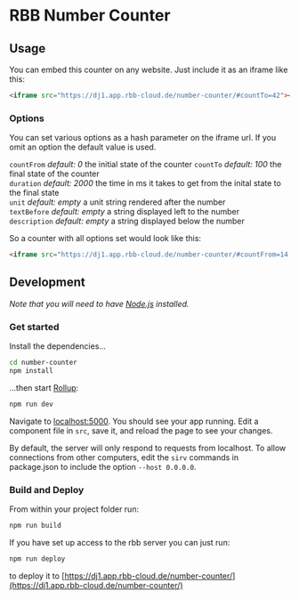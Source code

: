# RBB Number Counter

## Usage

You can embed this counter on any website. Just include it as an iframe like this:

```html
<iframe src="https://dj1.app.rbb-cloud.de/number-counter/#countTo=42"></iframe>
```

### Options

You can set various options as a hash parameter on the iframe url.
If you omit an option the default value is used.

`countFrom` *default: 0* the initial state of the counter
`countTo` *default: 100* the final state of the counter  
`duration` *default: 2000* the time in ms it takes to get from the inital state to the final state  
`unit` *default: empty* a unit string rendered after the number  
`textBefore` *default: empty* a string displayed left to the number  
`description` *default: empty* a string displayed below the number

So a counter with all options set would look like this:

```html
<iframe src="https://dj1.app.rbb-cloud.de/number-counter/#countFrom=14.81&countTo=6.45&duration=1000&unit=Euro&textBefore=durchschnittlich&description=Angebotsmieten im Altbau aktuell und nach Mietendeckel"></iframe>
```

## Development

*Note that you will need to have [Node.js](https://nodejs.org) installed.*


### Get started

Install the dependencies...

```bash
cd number-counter
npm install
```

...then start [Rollup](https://rollupjs.org):

```bash
npm run dev
```

Navigate to [localhost:5000](http://localhost:5000). You should see your app running. Edit a component file in `src`, save it, and reload the page to see your changes.

By default, the server will only respond to requests from localhost. To allow connections from other computers, edit the `sirv` commands in package.json to include the option `--host 0.0.0.0`.


### Build and Deploy

From within your project folder run:

```bash
npm run build
```

If you have set up access to the rbb server you can just run:

```bash
npm run deploy
```
to deploy it to [https://dj1.app.rbb-cloud.de/number-counter/](https://dj1.app.rbb-cloud.de/number-counter/)
